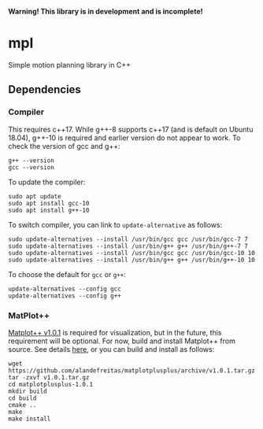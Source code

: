 **Warning! This library is in development and is incomplete!**  

# mpl
Simple motion planning library in C++

## Dependencies

### Compiler
This requires c++17. While g++-8 supports c++17 (and is default on Ubuntu 18.04), g++-10 is required and earlier version do not appear to work. To check the version of gcc and g++:
```
g++ --version
gcc --version
```

To update the compiler:
```
sudo apt update
sudo apt install gcc-10
sudo apt install g++-10
```

To switch compiler, you can link to `update-alternative` as follows:
```
sudo update-alternatives --install /usr/bin/gcc gcc /usr/bin/gcc-7 7
sudo update-alternatives --install /usr/bin/g++ g++ /usr/bin/g++-7 7
sudo update-alternatives --install /usr/bin/gcc gcc /usr/bin/gcc-10 10
sudo update-alternatives --install /usr/bin/g++ g++ /usr/bin/g++-10 10
```

To choose the default for `gcc` or `g++`:
```
update-alternatives --config gcc
update-alternatives --config g++
```

### MatPlot++
[Matplot++ v1.0.1](https://github.com/alandefreitas/matplotplusplus/releases) is required for visualization, but in the future, this requirement will be optional. For now, build and install Matplot++ from source. See details [here](https://alandefreitas.github.io/matplotplusplus/integration/install/build-from-source/build-and-install/), or you can build and install as follows:
```
wget https://github.com/alandefreitas/matplotplusplus/archive/v1.0.1.tar.gz
tar -zxvf v1.0.1.tar.gz
cd matplotplusplus-1.0.1
mkdir build
cd build
cmake ..
make
make install
```
